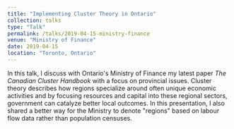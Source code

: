 ```yaml
---
title: "Implementing Cluster Theory in Ontario"
collection: talks
type: "Talk"
permalink: /talks/2019-04-15-ministry-finance
venue: "Ministry of Finance"
date: 2019-04-15
location: "Toronto, Ontario"
---
```


In this talk, I discuss with Ontario's Ministry of Finance my latest paper <i>The Canadian Cluster Handbook</i> with a focus on provincial issues. Cluster theory describes how regions specialize around often unique economic activities and by focusing resources and capital into these regional sectors, government can catalyze better local outcomes. In this presentation, I also shared a better way for the Ministry to denote "regions" based on labour flow data rather than population censuses.
